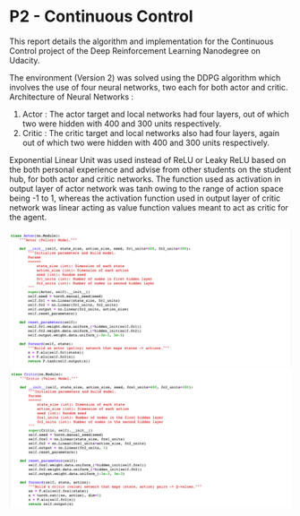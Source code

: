 # P2 - Continuous Control  

This report details the algorithm and implementation for the Continuous Control project of the Deep Reinforcement Learning Nanodegree on Udacity.

The environment (Version 2) was solved using the DDPG algorithm which involves the use of four neural networks, two each for both actor and critic. 
Architecture of Neural Networks :
  1. Actor : The actor target and local networks had four layers, out of which two were hidden with 400 and 300 units respectively. 
  2. Critic : The critic target and local networks also had four layers, again out of which two were hidden with 400 and 300 units respectively. 

Exponential Linear Unit was used instead of ReLU or Leaky ReLU based on the both personal experience and advise from other students on the student hub, for both actor and critic networks. The function used as activation in output layer of actor network was tanh owing to the range of action space being -1 to 1, whereas the activation function used in output layer of critic network was linear acting as value function values meant to act as critic for the agent. 

![Actor network Code](https://github.com/championballer/RL/raw/master/P2_Continuous_Actions/Photos/ActorNetwork.png)
![Critic network Code](https://github.com/championballer/RL/raw/master/P2_Continuous_Actions/Photos/CriticNetwork.png)
